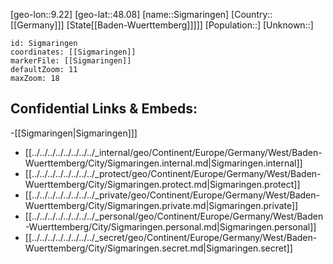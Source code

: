 ﻿---
location: [48.08,9.22]
mapzoom: [7,12] 
mapmarker: city 
type: City
tags:
- geo/City


SpocWebEntityId: 34264
isDeleted: false
confidential: public

---
[geo-lon::9.22]
[geo-lat::48.08]
[name::Sigmaringen]
[Country::[[Germany]]]
[State[[Baden-Wuerttemberg]]]]]
[Population::]
[Unknown::]


```leaflet
id: Sigmaringen
coordinates: [[Sigmaringen]]
markerFile: [[Sigmaringen]]
defaultZoom: 11 
maxZoom: 18
```


## Confidential Links & Embeds: 
-[[Sigmaringen|Sigmaringen]]] 
- [[../../../../../../../../_internal/geo/Continent/Europe/Germany/West/Baden-Wuerttemberg/City/Sigmaringen.internal.md|Sigmaringen.internal]] 
- [[../../../../../../../../_protect/geo/Continent/Europe/Germany/West/Baden-Wuerttemberg/City/Sigmaringen.protect.md|Sigmaringen.protect]] 
- [[../../../../../../../../_private/geo/Continent/Europe/Germany/West/Baden-Wuerttemberg/City/Sigmaringen.private.md|Sigmaringen.private]] 
- [[../../../../../../../../_personal/geo/Continent/Europe/Germany/West/Baden-Wuerttemberg/City/Sigmaringen.personal.md|Sigmaringen.personal]] 
- [[../../../../../../../../_secret/geo/Continent/Europe/Germany/West/Baden-Wuerttemberg/City/Sigmaringen.secret.md|Sigmaringen.secret]] 
